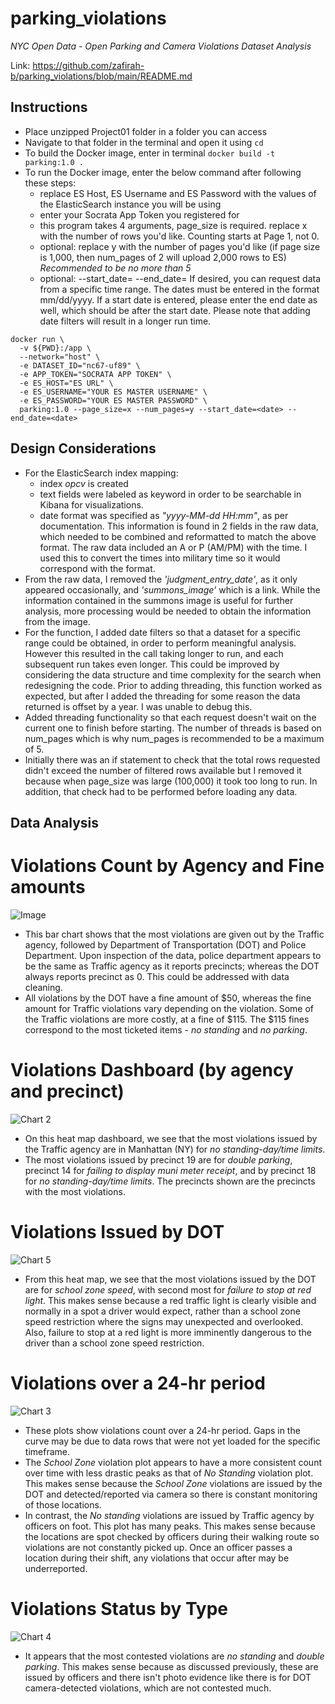 # parking_violations
*NYC Open Data - Open Parking and Camera Violations Dataset Analysis*

Link: https://github.com/zafirah-b/parking_violations/blob/main/README.md

## Instructions
* Place unzipped Project01 folder in a folder you can access
* Navigate to that folder in the terminal and open it using `cd`
* To build the Docker image, enter in terminal `docker build -t parking:1.0 .`
* To run the Docker image, enter the below command after following these steps:
  * replace ES Host, ES Username and ES Password with the values of the ElasticSearch instance you will be using 
  * enter your Socrata App Token you registered for
  * this program takes 4 arguments, page_size is required. replace x with the number of rows you'd like. Counting starts at Page 1, not 0.
  * optional: replace y with the number of pages you'd like (if page size is 1,000, then num_pages of 2 will upload 2,000 rows to ES)
  *Recommended to be no more than 5*
  * optional: --start_date=<date> --end_date=<date>
If desired, you can request data from a specific time range. The dates must be entered in the format mm/dd/yyyy.
If a start date is entered, please enter the end date as well, which should be after the start date.
Please note that adding date filters will result in a longer run time.
  
```
docker run \
  -v ${PWD}:/app \
  --network="host" \
  -e DATASET_ID="nc67-uf89" \
  -e APP_TOKEN="SOCRATA APP TOKEN" \
  -e ES_HOST="ES URL" \
  -e ES_USERNAME="YOUR ES MASTER USERNAME" \
  -e ES_PASSWORD="YOUR ES MASTER PASSWORD" \
  parking:1.0 --page_size=x --num_pages=y --start_date=<date> --end_date=<date>
```

## Design Considerations
* For the ElasticSearch index mapping:
  * index *opcv* is created
  * text fields were labeled as keyword in order to be searchable in Kibana for visualizations.
  * date format was specified as *"yyyy-MM-dd HH:mm"*, as per documentation. 
  This information is found in 2 fields in the raw data, which needed to be combined and reformatted to match the above format.
  The raw data included an A or P (AM/PM) with the time. I used this to convert the times into military time so it would correspond with the format.
* From the raw data, I removed the *'judgment_entry_date'*, as it only appeared occasionally, and *'summons_image'* which is a link.
While the information contained in the summons image is useful for further analysis, more processing would be needed to obtain the information from the image.
* For the function, I added date filters so that a dataset for a specific range could be obtained, in order to perform meaningful analysis. 
However this resulted in the call taking longer to run, and each subsequent run takes even longer. This could be improved
by considering the data structure and time complexity for the search when redesigning the code. Prior to adding threading, this function worked as expected, but after I added the threading for some reason the data returned is offset by a year. I was unable to debug this.
* Added threading functionality so that each request doesn't wait on the current one to finish before starting. The number of threads is based on num_pages which is why num_pages is recommended to be a maximum of 5.
* Initially there was an if statement to check that the total rows requested didn't exceed the number of filtered rows available but I removed it because when page_size was large (100,000) it took too long to run. In addition, that check had to be performed before loading any data.

## Data Analysis

# Violations Count by Agency and Fine amounts
![Image][1]

[1]:https://github.com/zafirah-b/parking_violations/blob/main/kibana%20dashboard%20-%20count%20by%20agency1.PNG

* This bar chart shows that the most violations are given out by the Traffic agency, followed by Department of Transportation (DOT) and Police Department. Upon inspection of the data, police department appears to be the same as Traffic agency as it reports precincts; whereas the DOT always reports precinct as 0. This could be addressed with data cleaning.
* All violations by the DOT have a fine amount of $50, whereas the fine amount for Traffic violations vary depending on the violation. Some of the Traffic violations are more costly, at a fine of $115. The $115 fines correspond to the most ticketed items - *no standing* and *no parking*.

# Violations Dashboard (by agency and precinct)
![Chart 2](https://github.com/zafirah-b/parking_violations/blob/main/kibana%20dashboard%20-%20Heat%20map%20violations1.PNG)

* On this heat map dashboard, we see that the most violations issued by the Traffic agency are in Manhattan (NY) for *no standing-day/time limits*. 
* The most violations issued by precinct 19 are for *double parking*, precinct 14 for *failing to display muni meter receipt*, and by precinct 18 for *no standing-day/time limits*. The precincts shown are the precincts with the most violations.

# Violations Issued by DOT
![Chart 5](https://github.com/zafirah-b/parking_violations/blob/main/kibana%20dashboard%20-%20Heat%20map%20violations%20DOT.PNG)
* From this heat map, we see that the most violations issued by the DOT are for *school zone speed*, with second most for *failure to stop at red light*. This makes sense because a red traffic light is clearly visible and normally in a spot a driver would expect, rather than a school zone speed restriction where the signs may unexpected and overlooked. Also, failure to stop at a red light is more imminently dangerous to the driver than a school zone speed restriction.

# Violations over a 24-hr period
![Chart 3](https://github.com/zafirah-b/parking_violations/blob/main/kibana%20dashboard%20-%20violations%20by%20time.PNG)

* These plots show violations count over a 24-hr period. Gaps in the curve may be due to data rows that were not yet loaded for the specific timeframe.
* The *School Zone* violation plot appears to have a more consistent count over time with less drastic peaks as that of *No Standing* violation plot. This makes sense because the *School Zone* violations are issued by the DOT and detected/reported via camera so there is constant monitoring of those locations.
* In contrast, the *No standing* violations are issued by Traffic agency by officers on foot. This plot has many peaks. This makes sense because the locations are spot checked by officers during their walking route so violations are not constantly picked up. Once an officer passes a location during their shift, any violations that occur after may be underreported.

# Violations Status by Type
![Chart 4](https://github.com/zafirah-b/parking_violations/blob/main/kibana%20dashboard%20-%20violation%20status1.PNG)

* It appears that the most contested violations are *no standing* and *double parking*. This makes sense because as discussed previously, these are issued by officers and  there isn't photo evidence like there is for DOT camera-detected violations, which are not contested much.


